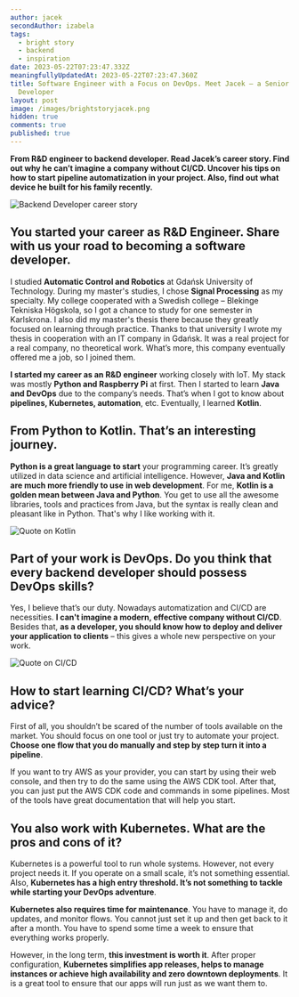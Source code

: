 ```yaml
---
author: jacek
secondAuthor: izabela
tags:
  - bright story
  - backend
  - inspiration
date: 2023-05-22T07:23:47.332Z
meaningfullyUpdatedAt: 2023-05-22T07:23:47.360Z
title: Software Engineer with a Focus on DevOps. Meet Jacek – a Senior Backend
  Developer
layout: post
image: /images/brightstoryjacek.png
hidden: true
comments: true
published: true
---
```

**From R&D engineer to backend developer. Read Jacek’s career story. Find out why he can’t imagine a company without CI/CD. Uncover his tips on how to start pipeline automatization in your project. Also, find out what device he built for his family recently.**

<div class="image"><img src="/images/jacek_collage.png" alt="Backend Developer career story" title="Backend Developer career story"  /> </div>

## You started your career as R&D Engineer. Share with us your road to becoming a software developer.

I studied **Automatic Control and Robotics** at Gdańsk University of Technology. During my master's studies, I chose **Signal Processing** as my specialty. My college cooperated with a Swedish college – Blekinge Tekniska Högskola, so I got a chance to study for one semester in Karlskrona. I also did my master's thesis there because they greatly focused on learning through practice. Thanks to that university I wrote my thesis in cooperation with an IT company in Gdańsk. It was a real project for a real company, no theoretical work. What’s more, this company eventually offered me a job, so I joined them.

**I started my career as an R&D engineer** working closely with IoT. My stack was mostly **Python and Raspberry Pi** at first. Then I started to learn **Java and DevOps** due to the company’s needs. That’s when I got to know about **pipelines, Kubernetes, automation**, etc. Eventually, I learned **Kotlin**.

## From Python to Kotlin. That’s an interesting journey.

**Python is a great language to start** your programming career. It’s greatly utilized in data science and artificial intelligence. However, **Java and Kotlin are much more friendly to use** **in web development**. For me, **Kotlin is a golden mean between Java and Python**. You get to use all the awesome libraries, tools and practices from Java, but the syntax is really clean and pleasant like in Python. That's why I like working with it. 

<div class="image"><img src="/images/jacek_quote_kotlin.png" alt="Quote on Kotlin" title="Quote on Kotlin"  /> </div>

## Part of your work is DevOps. Do you think that every backend developer should possess DevOps skills?

Yes, I believe that’s our duty. Nowadays automatization and CI/CD are necessities. **I can't imagine a modern, effective company without CI/CD**. Besides that, **as a developer, you should know how to deploy and deliver your application to clients** – this gives a whole new perspective on your work.

<div class="image"><img src="/images/jacek_quote_ci_cd.png" alt="Quote on CI/CD" title="Quote on CI/CD"  /> </div>

## How to start learning CI/CD? What’s your advice?

First of all, you shouldn’t be scared of the number of tools available on the market. You should focus on one tool or just try to automate your project. **Choose one flow that you do manually and step by step turn it into a pipeline**. 

If you want to try AWS as your provider, you can start by using their web console, and then try to do the same using the AWS CDK tool. After that, you can just put the AWS CDK code and commands in some pipelines. Most of the tools have great documentation that will help you start.

## You also work with Kubernetes. What are the pros and cons of it?

Kubernetes is a powerful tool to run whole systems. However, not every project needs it. If you operate on a small scale, it’s not something essential. Also, **Kubernetes has a high entry threshold. It’s not something to tackle while starting your DevOps adventure**.

**Kubernetes also requires time for maintenance**. You have to manage it, do updates, and monitor flows. You cannot just set it up and then get back to it after a month. You have to spend some time a week to ensure that everything works properly.

However, in the long term, **this investment is worth it**. After proper configuration, **Kubernetes simplifies app releases, helps to manage instances or achieve high availability and zero downtown deployments**. It is a great tool to ensure that our apps will run just as we want them to.